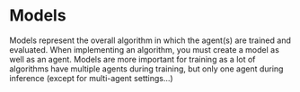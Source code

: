 # Models
Models represent the overall algorithm in which the agent(s) are trained and evaluated. When implementing an algorithm, you must create a model as well as an agent. Models are more important for training as a lot of algorithms have multiple agents during training, but only one agent during inference (except for multi-agent settings...)
